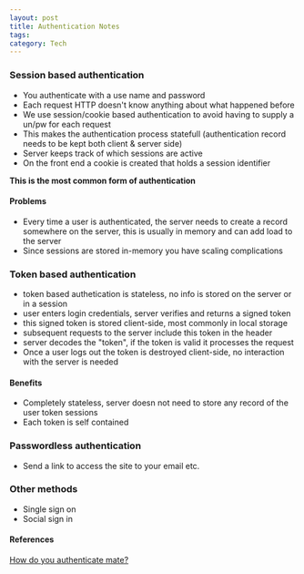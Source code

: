 ```yaml
---
layout: post
title: Authentication Notes
tags: 
category: Tech
---
```


### Session based authentication

* You authenticate with a use name and password
* Each request HTTP doesn't know anything about what happened before
* We use session/cookie based authentication to avoid having to supply a un/pw for each request  
* This makes the authentication process statefull (authentication record needs to be kept both client & server side)  
* Server keeps track of which sessions are active  
* On the front end a cookie is created that holds a session identifier  

**This is the most common form of authentication**  

#### Problems  

* Every time a user is authenticated, the server needs to create a record somewhere on the server, this is usually in memory and can add load to the server  
* Since sessions are stored in-memory you have scaling complications

### Token based authentication  

* token based authetication is stateless, no info is stored on the server or in a session 
* user enters login credentials, server verifies and returns a signed token
* this signed token is stored client-side, most commonly in local storage  
* subsequent requests to the server include this token in the header  
* server decodes the "token", if the token is valid it processes the request  
* Once a user logs out the token is destroyed client-side, no interaction with the server is needed  

#### Benefits  

* Completely stateless, server doesn not need to store any record of the user token sessions  
* Each token is self contained  

### Passwordless authentication  

* Send a link to access the site to your email etc.

### Other methods  

* Single sign on  
* Social sign in  

#### References  

[How do you authenticate mate?](https://hackernoon.com/how-do-you-authenticate-mate-f2b70904cc3a)  
